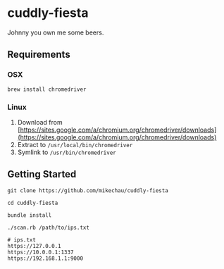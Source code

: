 # cuddly-fiesta

Johnny you own me some beers.

## Requirements

### OSX

```
brew install chromedriver
```

### Linux

1. Download from [https://sites.google.com/a/chromium.org/chromedriver/downloads](https://sites.google.com/a/chromium.org/chromedriver/downloads)
2. Extract to `/usr/local/bin/chromedriver`
3. Symlink to `/usr/bin/chromedriver`

## Getting Started

```
git clone https://github.com/mikechau/cuddly-fiesta

cd cuddly-fiesta

bundle install

./scan.rb /path/to/ips.txt
```

```
# ips.txt
https://127.0.0.1
https://10.0.0.1:1337
https://192.168.1.1:9000
```

